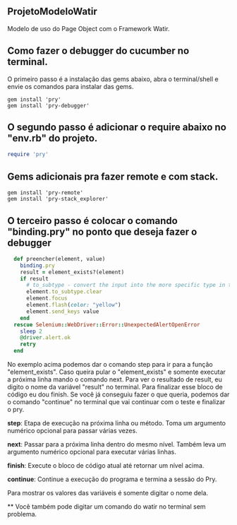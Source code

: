 ## ProjetoModeloWatir
Modelo de uso do Page Object com o Framework Watir.


## Como fazer o debugger do cucumber no terminal.
O primeiro passo é a instalação das gems abaixo, abra o terminal/shell e envie os comandos para instalar das gems.
```
gem install 'pry'
gem install 'pry-debugger'
```
## O segundo passo é adicionar o require abaixo no "env.rb" do projeto.
```ruby
require 'pry' 
```
## Gems adicionais pra fazer remote e com stack.
```
gem install 'pry-remote'
gem install 'pry-stack_explorer'
```

## O terceiro passo é colocar o comando "binding.pry" no ponto que deseja fazer o debugger
```ruby
  def preencher(element, value)
    binding.pry
    result = element_exists?(element)
    if result
      # to_subtype - convert the input into the more specific type in text field to clear field.
      element.to_subtype.clear
      element.focus
      element.flash(color: "yellow")
      element.send_keys value
    end
  rescue Selenium::WebDriver::Error::UnexpectedAlertOpenError
    sleep 2
    @driver.alert.ok
    retry
  end
```

No exemplo acima podemos dar o comando step para ir para a função "element_exists".
Caso queira pular o "element_exists" e somente executar a próxima linha mando o comando next.
Para ver o resultado de result, eu digito o nome da variável "result" no terminal.
Para finalizar esse bloco de código eu dou finish.
Se você já conseguiu fazer o que queria, podemos dar o comando "continue" no terminal que vai continuar com o teste e finalizar o pry.


**step**: Etapa de execução na próxima linha ou método. Toma um argumento numérico opcional para passar várias vezes.<br>

**next**: Passar para a próxima linha dentro do mesmo nível. Também leva um argumento numérico opcional para executar várias linhas.<br>

**finish**: Execute o bloco de código atual até retornar um nível acima.<br>

**continue**: Continue a execução do programa e termina a sessão do Pry.<br>

Para mostrar os valores das variáveis é somente digitar o nome dela.<br>

** Você também pode digitar um comando do watir no terminal sem problema.
